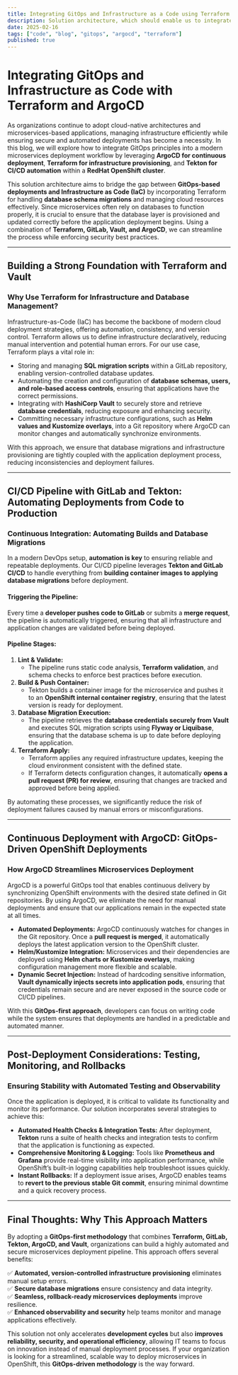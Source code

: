 ```yaml
---
title: Integrating GitOps and Infrastructure as a Code using Terraform and ArgoCD
description: Solution architecture, which should enable us to integrate ArgoCD GitOps based deployment of microservices with Terraform together.
date: 2025-02-16
tags: ["code", "blog", "gitops", "argocd", "terraform"]
published: true
---
```


# **Integrating GitOps and Infrastructure as Code with Terraform and ArgoCD**

As organizations continue to adopt cloud-native architectures and microservices-based applications, managing infrastructure efficiently while ensuring secure and automated deployments has become a necessity. In this blog, we will explore how to integrate GitOps principles into a modern microservices deployment workflow by leveraging **ArgoCD for continuous deployment**, **Terraform for infrastructure provisioning**, and **Tekton for CI/CD automation** within a **RedHat OpenShift cluster**. 

This solution architecture aims to bridge the gap between **GitOps-based deployments and Infrastructure as Code (IaC)** by incorporating Terraform for handling **database schema migrations** and managing cloud resources effectively. Since microservices often rely on databases to function properly, it is crucial to ensure that the database layer is provisioned and updated correctly before the application deployment begins. Using a combination of **Terraform, GitLab, Vault, and ArgoCD**, we can streamline the process while enforcing security best practices.

---

## **Building a Strong Foundation with Terraform and Vault**

### **Why Use Terraform for Infrastructure and Database Management?**

Infrastructure-as-Code (IaC) has become the backbone of modern cloud deployment strategies, offering automation, consistency, and version control. Terraform allows us to define infrastructure declaratively, reducing manual intervention and potential human errors. For our use case, Terraform plays a vital role in:

- Storing and managing **SQL migration scripts** within a GitLab repository, enabling version-controlled database updates.
- Automating the creation and configuration of **database schemas, users, and role-based access controls**, ensuring that applications have the correct permissions.
- Integrating with **HashiCorp Vault** to securely store and retrieve **database credentials**, reducing exposure and enhancing security.
- Committing necessary infrastructure configurations, such as **Helm values and Kustomize overlays**, into a Git repository where ArgoCD can monitor changes and automatically synchronize environments.

With this approach, we ensure that database migrations and infrastructure provisioning are tightly coupled with the application deployment process, reducing inconsistencies and deployment failures.

---

## **CI/CD Pipeline with GitLab and Tekton: Automating Deployments from Code to Production**

### **Continuous Integration: Automating Builds and Database Migrations**

In a modern DevOps setup, **automation is key** to ensuring reliable and repeatable deployments. Our CI/CD pipeline leverages **Tekton and GitLab CI/CD** to handle everything from **building container images to applying database migrations** before deployment. 

#### **Triggering the Pipeline:**
Every time a **developer pushes code to GitLab** or submits a **merge request**, the pipeline is automatically triggered, ensuring that all infrastructure and application changes are validated before being deployed.

#### **Pipeline Stages:**

1. **Lint & Validate:**
   - The pipeline runs static code analysis, **Terraform validation**, and schema checks to enforce best practices before execution.
2. **Build & Push Container:**
   - Tekton builds a container image for the microservice and pushes it to an **OpenShift internal container registry**, ensuring that the latest version is ready for deployment.
3. **Database Migration Execution:**
   - The pipeline retrieves the **database credentials securely from Vault** and executes SQL migration scripts using **Flyway or Liquibase**, ensuring that the database schema is up to date before deploying the application.
4. **Terraform Apply:**
   - Terraform applies any required infrastructure updates, keeping the cloud environment consistent with the defined state.
   - If Terraform detects configuration changes, it automatically **opens a pull request (PR) for review**, ensuring that changes are tracked and approved before being applied.

By automating these processes, we significantly reduce the risk of deployment failures caused by manual errors or misconfigurations.

---

## **Continuous Deployment with ArgoCD: GitOps-Driven OpenShift Deployments**

### **How ArgoCD Streamlines Microservices Deployment**

ArgoCD is a powerful GitOps tool that enables continuous delivery by synchronizing OpenShift environments with the desired state defined in Git repositories. By using ArgoCD, we eliminate the need for manual deployments and ensure that our applications remain in the expected state at all times.

- **Automated Deployments:** ArgoCD continuously watches for changes in the Git repository. Once a **pull request is merged**, it automatically deploys the latest application version to the OpenShift cluster.
- **Helm/Kustomize Integration:** Microservices and their dependencies are deployed using **Helm charts or Kustomize overlays**, making configuration management more flexible and scalable.
- **Dynamic Secret Injection:** Instead of hardcoding sensitive information, **Vault dynamically injects secrets into application pods**, ensuring that credentials remain secure and are never exposed in the source code or CI/CD pipelines.

With this **GitOps-first approach**, developers can focus on writing code while the system ensures that deployments are handled in a predictable and automated manner.

---

## **Post-Deployment Considerations: Testing, Monitoring, and Rollbacks**

### **Ensuring Stability with Automated Testing and Observability**

Once the application is deployed, it is critical to validate its functionality and monitor its performance. Our solution incorporates several strategies to achieve this:

- **Automated Health Checks & Integration Tests:** After deployment, **Tekton** runs a suite of health checks and integration tests to confirm that the application is functioning as expected.
- **Comprehensive Monitoring & Logging:** Tools like **Prometheus and Grafana** provide real-time visibility into application performance, while OpenShift’s built-in logging capabilities help troubleshoot issues quickly.
- **Instant Rollbacks:** If a deployment issue arises, ArgoCD enables teams to **revert to the previous stable Git commit**, ensuring minimal downtime and a quick recovery process.

---

## **Final Thoughts: Why This Approach Matters**

By adopting a **GitOps-first methodology** that combines **Terraform, GitLab, Tekton, ArgoCD, and Vault**, organizations can build a highly automated and secure microservices deployment pipeline. This approach offers several benefits:

✅ **Automated, version-controlled infrastructure provisioning** eliminates manual setup errors.  
✅ **Secure database migrations** ensure consistency and data integrity.  
✅ **Seamless, rollback-ready microservices deployments** improve resilience.  
✅ **Enhanced observability and security** help teams monitor and manage applications effectively.  

This solution not only accelerates **development cycles** but also **improves reliability, security, and operational efficiency**, allowing IT teams to focus on innovation instead of manual deployment processes. If your organization is looking for a streamlined, scalable way to deploy microservices in OpenShift, this **GitOps-driven methodology** is the way forward.

